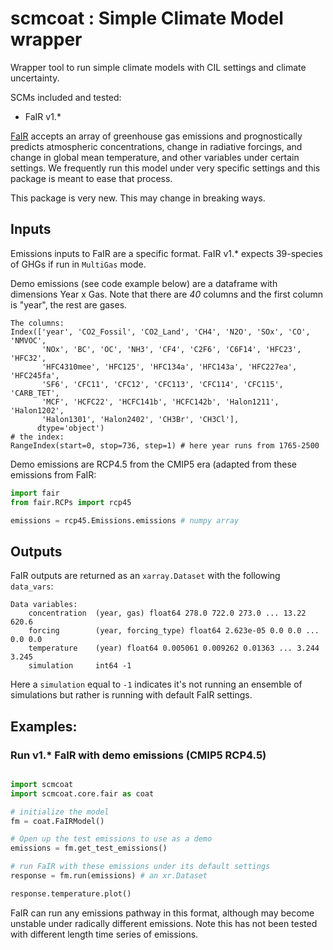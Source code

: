 # scmcoat : Simple Climate Model wrapper

Wrapper tool to run simple climate models with CIL settings and climate uncertainty.

SCMs included and tested:
- FaIR v1.*

[FaIR](https://github.com/OMS-NetZero/FAIR/tree/v1.6.4) accepts an array of greenhouse gas emissions and prognostically predicts atmospheric concentrations, change in radiative forcings, and change in global mean temperature, and other variables under certain settings. We frequently run this model under very specific settings and this package is meant to ease that process.

This package is very new. This may change in breaking ways.

## Inputs
Emissions inputs to FaIR are a specific format. FaIR v1.* expects 39-species of GHGs if run in `MultiGas` mode.

Demo emissions (see code example below) are a dataframe with dimensions Year x Gas. Note that there are *40* columns and the first column is "year", the rest are gases. 
```
The columns:
Index(['year', 'CO2_Fossil', 'CO2_Land', 'CH4', 'N2O', 'SOx', 'CO', 'NMVOC',
       'NOx', 'BC', 'OC', 'NH3', 'CF4', 'C2F6', 'C6F14', 'HFC23', 'HFC32',
       'HFC4310mee', 'HFC125', 'HFC134a', 'HFC143a', 'HFC227ea', 'HFC245fa',
       'SF6', 'CFC11', 'CFC12', 'CFC113', 'CFC114', 'CFC115', 'CARB_TET',
       'MCF', 'HCFC22', 'HCFC141b', 'HCFC142b', 'Halon1211', 'Halon1202',
       'Halon1301', 'Halon2402', 'CH3Br', 'CH3Cl'],
      dtype='object')
# the index:      
RangeIndex(start=0, stop=736, step=1) # here year runs from 1765-2500
```

Demo emissions are RCP4.5 from the CMIP5 era (adapted from these emissions from FaIR: 
```python
import fair
from fair.RCPs import rcp45

emissions = rcp45.Emissions.emissions # numpy array
```



## Outputs
FaIR outputs are returned as an `xarray.Dataset` with the following `data_vars`:
```
Data variables:
    concentration  (year, gas) float64 278.0 722.0 273.0 ... 13.22 620.6
    forcing        (year, forcing_type) float64 2.623e-05 0.0 0.0 ... 0.0 0.0
    temperature    (year) float64 0.005061 0.009262 0.01363 ... 3.244 3.245
    simulation     int64 -1
```
Here a `simulation` equal to `-1` indicates it's not running an ensemble of simulations but rather is running with default FaIR settings.


## Examples: 
### Run v1.* FaIR with demo emissions (CMIP5 RCP4.5)
```python

import scmcoat
import scmcoat.core.fair as coat

# initialize the model
fm = coat.FaIRModel()

# Open up the test emissions to use as a demo
emissions = fm.get_test_emissions()

# run FaIR with these emissions under its default settings
response = fm.run(emissions) # an xr.Dataset

response.temperature.plot()

```

FaIR can run any emissions pathway in this format, although may become unstable under radically different emissions. Note this has not been tested with different length time series of emissions.
